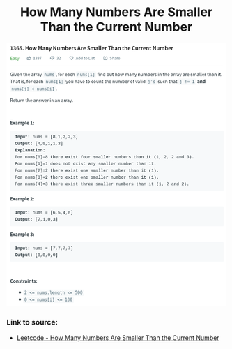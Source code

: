 <h1 align="center">How Many Numbers Are Smaller Than the Current Number</h1>

![alt text](https://raw.githubusercontent.com/matthew01lokiet/Github-repos-images/main/Algs/HashMap/5VJCyhYA_o.png)

### Link to source: 
- <a href="https://leetcode.com/problems/how-many-numbers-are-smaller-than-the-current-number/">Leetcode - How Many Numbers Are Smaller Than the Current Number</a>

